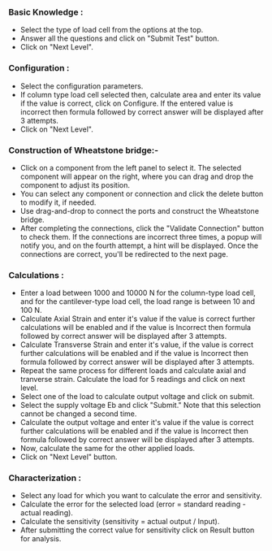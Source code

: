 
### Basic Knowledge :
- Select the type of load cell from the options at the top. 
- Answer all the questions and click on "Submit Test" button.
- Click on "Next Level".

### Configuration :
- Select the configuration parameters.
- If column type load cell selected then, calculate area and enter its value if the value is correct, click on Configure. If the entered value is incorrect then formula followed by correct answer will be displayed after 3 attempts. 
- Click on "Next Level".

### Construction of Wheatstone bridge:-
- Click on a component from the left panel to select it. The selected component will appear on the right, where you can drag and drop the component to adjust its position.
- You can select any component or connection and click the delete button to modify it, if needed.
- Use drag-and-drop to connect the ports and construct the Wheatstone bridge.
- After completing the connections, click the "Validate Connection" button to check them. If the connections are incorrect three times, a popup will notify you, and on the fourth attempt, a hint will be displayed. Once the connections are correct, you'll be redirected to the next page. 

### Calculations : 
- Enter a load between 1000 and 10000 N for the column-type load cell, and for the cantilever-type load cell, the load range is between 10 and 100 N.
- Calculate Axial Strain and enter it's value if the value is correct further calculations will be enabled and if the value is Incorrect then formula followed by correct answer will be displayed after 3 attempts.
- Calculate Transverse Strain and enter it's value, if the value is correct further calculations will be enabled and if the value is Incorrect then formula followed by correct answer will be displayed after 3 attempts.
- Repeat the same process for different loads and calculate axial and tranverse strain. Calculate the load for 5 readings and click on next level.
- Select one of the load to calculate output voltage and click on submit. 
- Select the supply voltage Eb and click "Submit." Note that this selection cannot be changed a second time.
- Calculate the output voltage and enter it's value if the value is correct further calculations will be enabled and if the value is Incorrect then formula followed by correct answer will be displayed after 3 attempts.
- Now, calculate the same for the other applied loads.
- Click on "Next Level" button.

### Characterization :
- Select any load for which you want to calculate the error and sensitivity.
- Calculate the error for the selected load (error = standard reading - actual reading).
- Calculate the sensitivity (sensitivity = actual output / Input).
- After submitting the correct value for sensitivity click on Result button for analysis. 